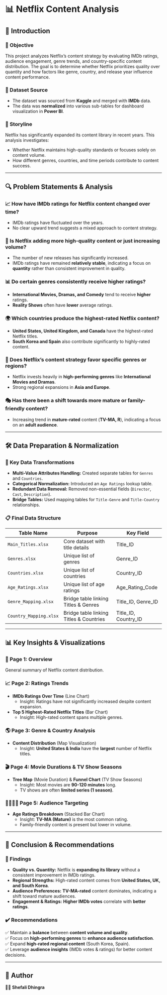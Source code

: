 # 📊 Netflix Content Analysis

## 📝 Introduction

### 🎯 Objective
This project analyzes Netflix’s content strategy by evaluating IMDb ratings, audience engagement, genre trends, and country-specific content distribution. The goal is to determine whether Netflix prioritizes quality over quantity and how factors like genre, country, and release year influence content performance.

### 📂 Dataset Source
- The dataset was sourced from **Kaggle** and merged with **IMDb** data.
- The data was **normalized** into various sub-tables for dashboard visualization in **Power BI**.

### 📖 Storyline
Netflix has significantly expanded its content library in recent years. This analysis investigates:
- Whether Netflix maintains high-quality standards or focuses solely on content volume.
- How different genres, countries, and time periods contribute to content success.

---

## 🔍 Problem Statements & Analysis

### 📈 How have IMDb ratings for Netflix content changed over time?
- IMDb ratings have fluctuated over the years.
- No clear upward trend suggests a mixed approach to content strategy.

### 🎥 Is Netflix adding more high-quality content or just increasing volume?
- The number of new releases has significantly increased.
- IMDb ratings have remained **relatively stable**, indicating a focus on **quantity** rather than consistent improvement in quality.

### 📊 Do certain genres consistently receive higher ratings?
- **International Movies, Dramas, and Comedy** tend to receive **higher** ratings.
- **Reality Shows** often have **lower** average ratings.

### 🌍 Which countries produce the highest-rated Netflix content?
- **United States, United Kingdom, and Canada** have the highest-rated Netflix titles.
- **South Korea and Spain** also contribute significantly to highly-rated content.

### 📌 Does Netflix’s content strategy favor specific genres or regions?
- Netflix invests heavily in **high-performing genres** like **International Movies and Dramas**.
- Strong regional expansions in **Asia and Europe**.

### 🎭 Has there been a shift towards more mature or family-friendly content?
- Increasing trend in **mature-rated** content (**TV-MA, R**), indicating a focus on an **adult audience**.

---

## 🛠 Data Preparation & Normalization

### 🔄 Key Data Transformations
- **Multi-Value Attributes Handling:** Created separate tables for `Genres` and `Countries`.
- **Categorical Normalization:** Introduced an `Age Ratings` lookup table.
- **Redundant Data Removal:** Removed non-essential fields (`Director`, `Cast`, `Description`).
- **Bridge Tables:** Used mapping tables for `Title-Genre` and `Title-Country` relationships.

### 📋 Final Data Structure

| Table Name           | Purpose                                | Key Field       |
|----------------------|----------------------------------------|----------------|
| `Main_Titles.xlsx`   | Core dataset with title details       | Title_ID       |
| `Genres.xlsx`        | Unique list of genres                 | Genre_ID       |
| `Countries.xlsx`     | Unique list of countries              | Country_ID     |
| `Age_Ratings.xlsx`   | Unique list of age ratings            | Age_Rating_Code |
| `Genre_Mapping.xlsx` | Bridge table linking Titles & Genres  | Title_ID, Genre_ID |
| `Country_Mapping.xlsx` | Bridge table linking Titles & Countries | Title_ID, Country_ID |

---

## 📊 Key Insights & Visualizations

### **📌 Page 1: Overview**  
General summary of Netflix content distribution.

### **📈 Page 2: Ratings Trends**  
- **IMDb Ratings Over Time** (Line Chart)  
  - Insight: Ratings have not significantly increased despite content expansion.
- **Top 5 Highest-Rated Netflix Titles** (Bar Chart)  
  - Insight: High-rated content spans multiple genres.

### **🌎 Page 3: Genre & Country Analysis**  
- **Content Distribution** (Map Visualization)  
  - Insight: **United States & India** have the **largest** number of Netflix titles.

### **🎬 Page 4: Movie Durations & TV Show Seasons**  
- **Tree Map** (Movie Duration) & **Funnel Chart** (TV Show Seasons)  
  - Insight: Most movies are **90-120 minutes** long.  
  - TV shows are often **limited series (1 season)**.

### **👨‍👩‍👧‍👦 Page 5: Audience Targeting**  
- **Age Ratings Breakdown** (Stacked Bar Chart)  
  - Insight: **TV-MA (Mature)** is the most common rating.
  - Family-friendly content is present but lower in volume.

---

## 📌 Conclusion & Recommendations

### 🔎 Findings
- **Quality vs. Quantity:** Netflix is **expanding its library** without a consistent improvement in IMDb ratings.
- **Regional Strengths:** High-rated content comes from **United States, UK, and South Korea**.
- **Audience Preferences:** **TV-MA-rated** content dominates, indicating a shift toward mature audiences.
- **Engagement & Ratings:** **Higher IMDb votes** correlate with **better ratings**.

### ✔️ Recommendations
✅ Maintain a **balance** between **content volume and quality**.  
✅ Focus on **high-performing genres** to **enhance audience satisfaction**.  
✅ Expand **high-rated regional content** (South Korea, Spain).  
✅ Leverage **audience insights** (IMDb votes & ratings) for better content decisions.

---

## 🚀 Author
👩‍💻 **Shefali Dhingra**  
